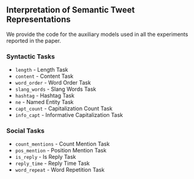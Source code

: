 ## Interpretation of Semantic Tweet Representations

We provide the code for the auxiliary models used in all the experiments reported in the paper.

### Syntactic Tasks
* `length` - Length Task
* `content` - Content Task
* `word_order` - Word Order Task
* `slang_words` - Slang Words Task
* `hashtag` - Hashtag Task
* `ne` - Named Entity Task
* `capt_count` - Capitalization Count Task
* `info_capt` - Informative Capitalization Task

### Social Tasks
* `count_mentions` - Count Mention Task
* `pos_mention` - Position Mention Task
* `is_reply` - Is Reply Task
* `reply_time` - Reply Time Task
* `word_repeat` - Word Repetition Task
